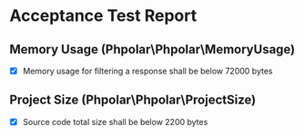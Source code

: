 # Acceptance Test Report

## Memory Usage (Phpolar\Phpolar\MemoryUsage)
- [x] Memory usage for filtering a response shall be below 72000 bytes

## Project Size (Phpolar\Phpolar\ProjectSize)
- [x] Source code total size shall be below 2200 bytes
